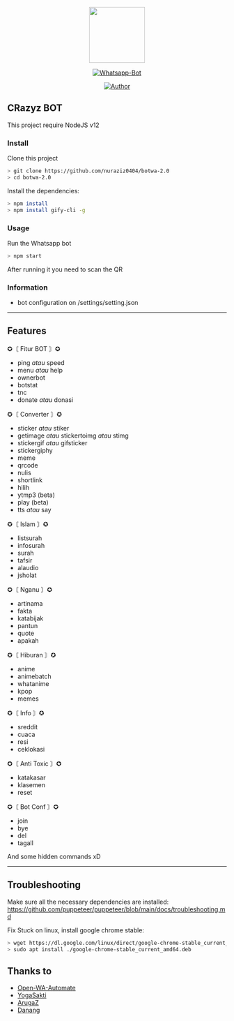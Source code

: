 <p align="center">
<img src="https://assets.stickpng.com/images/580b57fcd9996e24bc43c543.png" height="128"/>
</p>
<p align="center">
<a href="https://github.com/nuraziz0404/botwa-2.0"><img title="Whatsapp-Bot" src="https://img.shields.io/badge/Whatsapp Bot-green?colorA=%23ff0000&colorB=%23017e40&style=for-the-badge"></a>
</p>
<p align="center">
<a href="https://github.com/nuraziz0404/"><img title="Author" src="https://img.shields.io/badge/Github-Aziz-blue?style=for-the-badge&amp;logo=github"></a>
</p>

## CRazyz BOT

This project require NodeJS v12

### Install
Clone this project

```bash
> git clone https://github.com/nuraziz0404/botwa-2.0
> cd botwa-2.0
```

Install the dependencies:

```bash
> npm install
> npm install gify-cli -g
```

### Usage
Run the Whatsapp bot

```bash
> npm start
```

After running it you need to scan the QR

### Information
- bot configuration on /settings/setting.json
---

## Features

✪〘 Fitur BOT 〙✪
- ping _atau_ speed
- menu _atau_ help
- ownerbot
- botstat
- tnc
- donate _atau_ donasi

✪〘 Converter 〙✪
- sticker _atau_ stiker
- getimage _atau_ stickertoimg _atau_ stimg
- stickergif _atau_ gifsticker
- stickergiphy
- meme
- qrcode
- nulis
- shortlink
- hilih
- ytmp3 (beta)
- play (beta)
- tts _atau_ say

✪〘 Islam 〙✪
- listsurah
- infosurah
- surah
- tafsir
- alaudio
- jsholat

✪〘 Nganu 〙✪
- artinama
- fakta
- katabijak
- pantun
- quote
- apakah

✪〘 Hiburan 〙✪
- anime
- animebatch
- whatanime
- kpop
- memes

✪〘 Info 〙✪
- sreddit
- cuaca
- resi
- ceklokasi

✪〘 Anti Toxic 〙✪
- katakasar
- klasemen
- reset

✪〘 Bot Conf 〙✪
- join
- bye
- del
- tagall

And some hidden commands xD

---

## Troubleshooting
Make sure all the necessary dependencies are installed: https://github.com/puppeteer/puppeteer/blob/main/docs/troubleshooting.md

Fix Stuck on linux, install google chrome stable: 
```bash
> wget https://dl.google.com/linux/direct/google-chrome-stable_current_amd64.deb
> sudo apt install ./google-chrome-stable_current_amd64.deb
```

## Thanks to
- [Open-WA-Automate](https://github.com/open-wa/wa-automate-nodejs)
- [YogaSakti](https://github.com/YogaSakti/imageToSticker)
- [ArugaZ](https://github.com/ArugaZ/whatsapp-bot)
- [Danang](https://github.com/dngda/bot-whatsapp)
